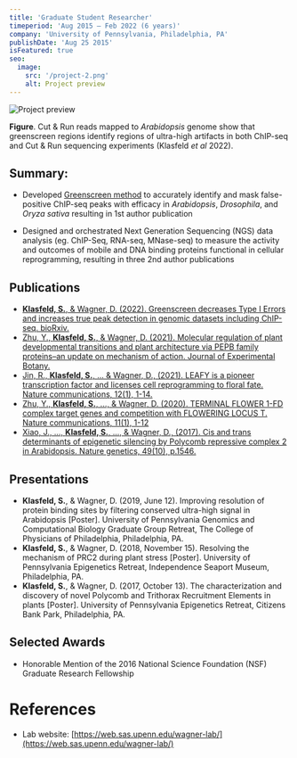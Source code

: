```yaml
---
title: 'Graduate Student Researcher'
timeperiod: 'Aug 2015 – Feb 2022 (6 years)'
company: 'University of Pennsylvania, Philadelphia, PA'
publishDate: 'Aug 25 2015'
isFeatured: true
seo:
  image:
    src: '/project-2.png'
    alt: Project preview
---
```


![Project preview](/project-2.png)

**Figure**. Cut & Run reads mapped to *Arabidopsis* genome show that greenscreen regions identify regions of ultra-high artifacts in both ChIP-seq and Cut & Run sequencing experiments (Klasfeld *et al* 2022). 

## Summary:

* Developed [Greenscreen method](https://github.com/sklasfeld/GreenscreenProject) to accurately identify and mask false-positive ChIP-seq peaks with efficacy in *Arabidopsis*, *Drosophila*, and *Oryza sativa* resulting in 1st author publication

* Designed and orchestrated Next Generation Sequencing (NGS) data analysis (eg. ChIP-Seq, RNA-seq, MNase-seq) to measure the activity and outcomes of mobile and DNA binding proteins functional in cellular reprogramming, resulting in three 2nd author publications

## Publications

* [**Klasfeld, S.**, & Wagner, D. (2022). Greenscreen decreases Type I Errors and increases true peak detection in genomic datasets
including ChIP-seq. bioRxiv.](https://doi.org/10.1093/plcell/koac282)
* [Zhu, Y., **Klasfeld, S.**, & Wagner, D. (2021). Molecular regulation of plant developmental transitions and plant architecture via PEPB
family proteins–an update on mechanism of action. Journal of Experimental Botany.](https://doi.org/10.1093/jxb/eraa598)
* [Jin, R., **Klasfeld, S.**, ... & Wagner, D., (2021). LEAFY is a pioneer transcription factor and licenses cell reprogramming to floral fate. Nature communications, 12(1), 1-14.](https://www.nature.com/articles/s41467-020-20883-w)
* [Zhu, Y., **Klasfeld, S.**, ..., & Wagner, D. (2020). TERMINAL FLOWER 1-FD complex target genes and competition with
FLOWERING LOCUS T. Nature communications, 11(1), 1-12](https://www.nature.com/articles/s41467-020-18782-1)
* [Xiao, J., ..., **Klasfeld, S.**, ..., & Wagner, D., (2017). Cis and trans determinants of epigenetic silencing by Polycomb repressive
complex 2 in Arabidopsis. Nature genetics, 49(10), p.1546.](https://www.nature.com/articles/ng.3937)

## Presentations

*  **Klasfeld, S.**, & Wagner, D. (2019, June 12). Improving resolution
of protein binding sites by filtering conserved ultra-high signal in Arabidopsis [Poster]. University of Pennsylvania Genomics and
Computational Biology Graduate Group Retreat, The College of Physicians of Philadelphia, Philadelphia, PA.
* **Klasfeld, S.**, & Wagner, D. (2018, November 15). Resolving the mechanism of PRC2 during plant stress [Poster]. University of
Pennsylvania Epigenetics Retreat, Independence Seaport Museum, Philadelphia, PA.
* **Klasfeld, S.**, & Wagner, D. (2017, October 13). The characterization and discovery of novel Polycomb and Trithorax Recruitment
Elements in plants [Poster]. University of Pennsylvania Epigenetics Retreat, Citizens Bank Park, Philadelphia, PA.

## Selected Awards

* Honorable Mention of the 2016 National Science Foundation (NSF) Graduate Research Fellowship

# References

* Lab website: [https://web.sas.upenn.edu/wagner-lab/](https://web.sas.upenn.edu/wagner-lab/)